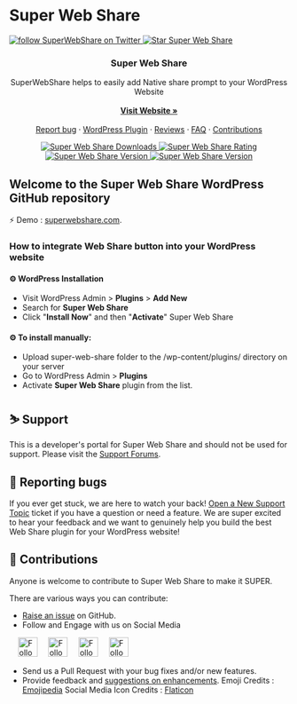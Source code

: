 # Super Web Share
<p>
    <a href="https://twitter.com/intent/follow?screen_name=superwebshare">
		<img src="https://img.shields.io/twitter/follow/superwebshare.svg?style=social&logo=twitter" alt="follow SuperWebShare on Twitter">
	</a>
	<a href="https://github.com/superwebshare/SuperWebShare-WordPress-Plugin">
		<img src="https://img.shields.io/github/stars/superwebshare/SuperWebShare-WordPress-Plugin.svg?style=social&logo=github&label=SuperWebShare" alt="Star Super Web Share">
	</a>	


</p>

<p align="center">

  <h3 align="center">Super Web Share</h3>

  <p align="center">
    SuperWebShare helps to easily add Native share prompt to your WordPress Website
    <br>
    <br>
    <a href="https://superwebshare.com/?utm_source=GitHub&utm_medium=Readme-viewWeb"><strong>Visit Website »</strong></a>
    <br>
    <br>
    <a href="https://github.com/superwebshare/SuperWebShare-WordPress-Plugin/issues/new?template=bug.md">Report bug</a>
    ·
    <a href="https://wordpress.org/plugins/super-web-share/">WordPress Plugin</a>
    ·
    <a href="https://wordpress.org/support/plugin/super-web-share/reviews/">Reviews</a>
    ·
    <a href="https://wordpress.org/plugins/super-web-share/#faq">FAQ</a>
    · 
    <a href="#-contributions">Contributions</a>
  </p>
</p>


<p align="center">
	<a href="https://wordpress.org/plugins/super-web-share/">
		<img src="https://img.shields.io/wordpress/plugin/dt/super-web-share.svg?style=plastic" alt="Super Web Share Downloads">
	</a>
	<a href="https://wordpress.org/plugins/super-web-share/">
		<img src="https://img.shields.io/wordpress/plugin/r/super-web-share.svg?style=plastic" alt="Super Web Share Rating">
	</a>
	<a href="https://wordpress.org/plugins/super-web-share/">
		<img src="https://img.shields.io/wordpress/plugin/v/super-web-share.svg?style=plastic" alt="Super Web Share Version">
	</a>
	<a href="https://wordpress.org/plugins/super-web-share/">
		<img src="https://img.shields.io/wordpress/v/super-web-share.svg?style=plastic" alt="Super Web Share Version">
	</a>	
</p>

## Welcome to the Super Web Share WordPress GitHub repository

 ⚡️ Demo :  <a href="https://superwebshare.com/?utm_source=GitHub&utm_medium=Readme-WelcomeDemo">superwebshare.com</a>.


### How to integrate Web Share button into your WordPress website

#### ⚙️ WordPress Installation

* Visit WordPress Admin > **Plugins** > **Add New**
* Search for **Super Web Share**
* Click "**Install Now**" and then "**Activate**" Super Web Share

#### ⚙️ To install manually:

* Upload super-web-share folder to the /wp-content/plugins/ directory on your server
* Go to WordPress Admin > **Plugins**
* Activate **Super Web Share** plugin from the list.

## ⛷️ Support
This is a developer's portal for Super Web Share and should not be used for support. Please visit the
[Support Forums](https://wordpress.org/support/plugin/super-web-share).

## 🐛 Reporting bugs
If you ever get stuck, we are here to watch your back! [Open a New Support Topic](https://wordpress.org/support/plugin/super-web-share) ticket if you have a question or need a feature. We are super excited to hear your feedback and we want to genuinely help you build the best Web Share plugin for your WordPress website!

## 🎍 Contributions
Anyone is welcome to contribute to Super Web Share to make it SUPER.

There are various ways you can contribute:

* [Raise an issue](https://github.com/superwebshare/SuperWebShare-WordPress-Plugin/issues) on GitHub.
* Follow and Engage with us on Social Media

 &nbsp;&nbsp;&nbsp; <a href="https://twitter.com/intent/follow?screen_name=superwebshare" target="_blank" style="width:100%"><img src="https://image.flaticon.com/icons/svg/174/174876.svg" title="Follow SuperWebShare on Twitter" width=35 height=35></a>&nbsp;&nbsp;&nbsp;&nbsp;
<a href="https://www.youtube.com/channel/UCFKvXcUyijXIh8JeyZUX56w" target="_blank" style="width:100%"><img src="https://image.flaticon.com/icons/svg/174/174883.svg" title="Follow SuperWebShare on YouTube" width=35 height=35></a>&nbsp;&nbsp;&nbsp;&nbsp;
<a href="https://www.facebook.com/SuperWebShare/" target="_blank" style="width:100%"><img src="https://image.flaticon.com/icons/svg/174/174848.svg" title="Follow SuperWebShare on Facebook" width=35 height=35></a>&nbsp;&nbsp;&nbsp;&nbsp;
<a href="https://www.instagram.com/superwebshare/" target="_blank" style="width:100%"><img src="https://image.flaticon.com/icons/svg/174/174855.svg" title="Follow SuperWebShare on Instagram" width=35 height=35></a>&nbsp;&nbsp;&nbsp;&nbsp;

* Send us a Pull Request with your bug fixes and/or new features.
* Provide feedback and [suggestions on enhancements](https://github.com/superwebshare/SuperWebShare-WordPress-Plugin/issues?direction=desc&labels=Enhancement&page=1&sort=created&state=open).
Emoji Credits : [Emojipedia](emojipedia.org)
Social Media Icon Credits : [Flaticon](flaticon.com)
